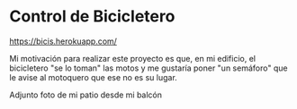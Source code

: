 
# Control de Bicicletero

https://bicis.herokuapp.com/

Mi motivación para realizar este proyecto es que, en mi edificio, el bicicletero "se lo toman" las motos y me gustaría poner "un semáforo" que le avise al motoquero que ese no es su lugar.

Adjunto foto de mi patio desde mi balcón 


